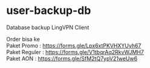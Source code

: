 # user-backup-db
Database backup LingVPN Client

Order bisa ke </br>
Paket Promo : https://forms.gle/Lpx6xtPKVHXYUyh67 </br>
Paket Reguler : https://forms.gle/V1tbqrAq2RkvWJMH7 </br>
Paket AON : https://forms.gle/SfM2tQ7ypV21weUw6 </br>
